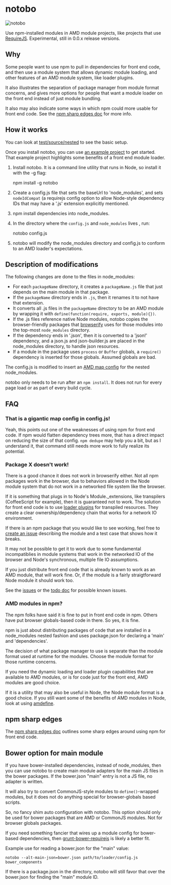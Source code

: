 
# notobo

![notobo](http://jrburke.com/projects/notobo/notobo.png)

Use npm-installed modules in AMD module projects, like projects that use [RequireJS](http://requirejs.org/). Experimental, still in 0.0.x release versions.

## Why

Some people want to use npm to pull in dependencies for front end code, and then use a module system that allows dynamic module loading, and other features of an AMD module system, like loader plugins.

It also illustrates the separation of package manager from module format concerns, and gives more options for people that want a module loader on the front end instead of just module bundling.

It also may also indicate some ways in which npm could more usable for front end code. See the [npm sharp edges doc](https://github.com/jrburke/notobo/blob/master/docs/npm-sharp-edges.md) for more info.

## How it works

You can look at [test/source/nested](https://github.com/jrburke/notobo/tree/master/test/source/nested) to see the basic setup.

Once you install notobo, you can use [an example project](https://github.com/jrburke/notobo-example) to get started. That example project highlights some benefits of a front end module loader.

1) Install notobo. It is a command line utility that runs in Node, so install it with the -g flag:

    npm install -g notobo

2) Create a config.js file that sets the baseUrl to 'node_modules', and sets `nodeIdCompat` (a requirejs config option to allow Node-style dependency IDs that may have a '.js' extension explicitly mentioned.

3) npm install dependencies into node_modules.

4) In the directory where the `config.js` and `node_modules` lives , run:

    notobo config.js

5) notobo will modify the node_modules directory and config.js to conform to an AMD loader's expectations.

## Description of modifications

The following changes are done to the files in node_modules:

* For each `packageName` directory, it creates a `packageName.js` file that just depends on the main module in that package.
* If the `packageName` directory ends in `.js`, then it renames it to not have that extension.
* It converts all .js files in the `packageName` directory to be an AMD module by wrapping it with `define(function(require, exports, module){})`.
* If the .js files reference native Node modules, notobo copies the browser-friendly packages that [browserify](http://browserify.org/) uses for those modules into the top-most `node_modules` directory.
* If the dependency ends in '.json', then it is converted to a 'json!' dependency, and a json.js and json-builder.js are placed in the node_modules directory, to handle json resources.
* If a module in the package uses `process` or `Buffer` globals, a `require()` dependency is inserted for those globals. Assumed globals are bad.

The config.js is modified to insert an [AMD map config](https://github.com/amdjs/amdjs-api/blob/master/CommonConfig.md#map-) for the nested node_modules.

notobo only needs to be run after an `npm install`. It does not run for every page load or as part of every build cycle.

## FAQ

### That is a gigantic map config in config.js!

Yeah, this points out one of the weaknesses of using npm for front end code. If npm would flatten dependency trees more, that has a direct impact on reducing the size of that config. `npm dedupe` may help you a bit, but as I understand it, that command still needs more work to fully realize its potential.

### Package X doesn't work!

There is a good chance it does not work in browserify either. Not all npm packages work in the browser, due to behaviors allowed in the Node module system that do not work in a networked file system like the browser.

If it is something that plugs in to Node's Module._extensions, like transpilers (CoffeeScript for example), then it is guaranteed not to work. The solution for front end code is to use [loader plugins](https://github.com/jrburke/requirejs/wiki/Plugins) for transpiled resources. They create a clear ownership/dependency chain that works for a network IO environment.

If there is an npm package that you would like to see working, feel free to [create an issue](https://github.com/jrburke/notobo/issues) describing the module and a test case that shows how it breaks.

It may not be possible to get it to work due to some fundamental incompatiblies in module systems that work in the networked IO of the browser and Node's synchronous, multiple file IO assumptions.

If you just distribute front end code that is already known to work as an AMD module, that will work fine. Or, if the module is a fairly straigtforward Node module it should work too.

See the [issues](https://github.com/jrburke/notobo/issues) or the [todo doc](https://github.com/jrburke/notobo/blob/master/docs/todo.md) for possible known issues.

### AMD modules in npm?

The npm folks have said it is fine to put in front end code in npm. Others have put browser globals-based code in there. So yes, it is fine.

npm is just about distributing packages of code that are installed in a node_modules nested fashion and uses package.json for declaring a 'main' and 'dependencies'.

The decision of what package manager to use is separate than the module format used at runtime for the modules. Choose the module format for those runtime concerns.

If you need the dynamic loading and loader plugin capabilities that are available to AMD modules, or is for code just for the front end, AMD modules are good choice.

If it is a utility that may also be useful in Node, the Node module format is a good choice. If you still want some of the benefits of AMD modules in Node, look at using [amdefine](https://github.com/jrburke/amdefine).

## npm sharp edges

The [npm sharp edges doc](https://github.com/jrburke/notobo/blob/master/docs/npm-sharp-edges.md) outlines some sharp edges around using npm for front end code.

## Bower option for main module

If you have bower-installed dependencies, instead of node_modules, then you can use notobo to create main module adapters for the main JS files in the bower packages. If the bower.json "main" entry is not a JS file, no adapter is written.

It will also try to convert CommonJS-style modules to `define()`-wrapped modules, but it does not do anything special for browser-globals based scripts.

So, no fancy shim auto configuration with notobo. This option should only be used for bower packages that are AMD or CommonJS modules. Not for browser globals packages.

If you need something fancier that wires up a module config for bower-based dependencies, then [grunt-bower-requirejs](https://github.com/yeoman/grunt-bower-requirejs) is likely a better fit.

Example use for reading a bower.json for the "main" value:

    notobo --alt-main-json=bower.json path/to/loader/config.js bower_components

If there is a package.json in the directory, notobo will still favor that over the bower.json for finding the "main" module ID.
